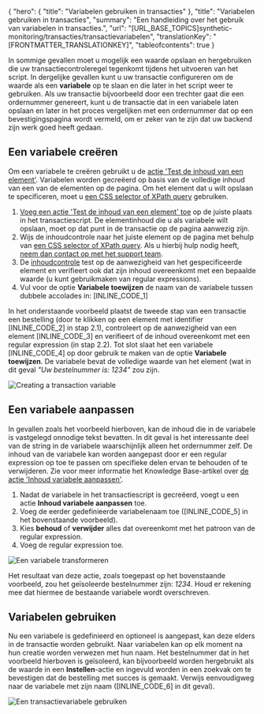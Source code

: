 {
  "hero": {
    "title": "Variabelen gebruiken in transacties"
  },
  "title": "Variabelen gebruiken in transacties",
  "summary": "Een handleiding over het gebruik van variabelen in transacties.",
  "url": "[URL_BASE_TOPICS]synthetic-monitoring/transacties/transactievariabelen",
  "translationKey": "[FRONTMATTER_TRANSLATIONKEY]",
  "tableofcontents": true
}

In sommige gevallen moet u mogelijk een waarde opslaan en hergebruiken die uw transactiecontroleregel tegenkomt tijdens het uitvoeren van het script. In dergelijke gevallen kunt u uw transactie configureren om de waarde als een **variabele** op te slaan en die later in het script weer te gebruiken. Als uw transactie bijvoorbeeld door een trechter gaat die een ordernummer genereert, kunt u de transactie dat in een variabele laten opslaan en later in het proces vergelijken met een ordernummer dat op een bevestigingspagina wordt vermeld, om er zeker van te zijn dat uw backend zijn werk goed heeft gedaan. 

## Een variabele creëren

Om een variabele te creëren gebruikt u de [actie 'Test de inhoud van een element']([LINK_URL_1]). Variabelen worden gecreëerd op basis van de volledige inhoud van een van de elementen op de pagina. Om het element dat u wilt opslaan te specificeren, moet u [een CSS selector of XPath query]([LINK_URL_2]) gebruiken. 

1. [Voeg een actie 'Test de inhoud van een element' toe]([LINK_URL_3]) op de juiste plaats in het transactiescript. De elementinhoud die u als variabele wilt opslaan, moet op dat punt in de transactie op de pagina aanwezig zijn.
2. Wijs de inhoudcontrole naar het juiste element op de pagina met behulp van [een CSS selector of XPath query]([LINK_URL_4]). Als u hierbij hulp nodig heeft, [neem dan contact op met het support team]([LINK_URL_5]). 
3. De [inhoudcontrole]([LINK_URL_6]) test op de aanwezigheid van het gespecificeerde element en verifieert ook dat zijn inhoud overeenkomt met een bepaalde waarde (u kunt gebruikmaken van regular expressions). 
4. Vul voor de optie **Variabele toewijzen** de naam van de variabele tussen dubbele accolades in: [INLINE_CODE_1]

In het onderstaande voorbeeld plaatst de tweede stap van een transactie een bestelling (door te klikken op een element met identifier [INLINE_CODE_2] in stap 2.1), controleert op de aanwezigheid van een element [INLINE_CODE_3] en verifieert of de inhoud overeenkomt met een regular expression (in stap 2.2). Tot slot slaat het een variabele [INLINE_CODE_4] op door gebruik te maken van de optie **Variabele toewijzen**. De variabele bevat de volledige waarde van het element (wat in dit geval *"Uw bestelnummer is: 1234"* zou zijn.

![Creating a transaction variable]([LINK_URL_7])

## Een variabele aanpassen

In gevallen zoals het voorbeeld hierboven, kan de inhoud die in de variabele is vastgelegd onnodige tekst bevatten. In dit geval is het interessante deel van de string in de variabele waarschijnlijk alleen het ordernummer zelf. De inhoud van de variabele kan worden aangepast door er een regular expression op toe te passen om specifieke delen ervan te behouden of te verwijderen. Zie voor meer informatie het Knowledge Base-artikel over [de actie 'Inhoud variabele aanpassen']([LINK_URL_8]).

1. Nadat de variabele in het transactiescript is gecreëerd, voegt u een actie **Inhoud variabele aanpassen** toe.
2. Voeg de eerder gedefinieerde variabelenaam toe ([INLINE_CODE_5] in het bovenstaande voorbeeld).
3. Kies **behoud** of **verwijder** alles dat overeenkomt met het patroon van de regular expression.
4. Voeg de regular expression toe.

![Een variabele transformeren]([LINK_URL_9])

Het resultaat van deze actie, zoals toegepast op het bovenstaande voorbeeld, zou het geïsoleerde bestelnummer zijn: *1234*. Houd er rekening mee dat hiermee de bestaande variabele wordt overschreven.

## Variabelen gebruiken

Nu een variabele is gedefinieerd en optioneel is aangepast, kan deze elders in de transactie worden gebruikt. Naar variabelen kan op elk moment na hun creatie worden verwezen met hun naam. Het bestelnummer dat in het voorbeeld hierboven is geïsoleerd, kan bijvoorbeeld worden hergebruikt als de waarde in een **Instellen**-actie en ingevuld worden in een zoekvak om te bevestigen dat de bestelling met succes is gemaakt. Verwijs eenvoudigweg naar de variabele met zijn naam ([INLINE_CODE_6] in dit geval).


![Een transactievariabele gebruiken]([LINK_URL_10])



